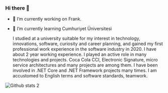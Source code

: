 ### Hi there 👋

- 🔭 I’m currently working on Frank.
- 🌱 I’m currently learning Cumhuriyet Üniversitesi 

   I studied at a university suitable for my interest in
   technology, innovations, software, curiosity and career
   planning, and gained my first professional work
   experience in the software industry in 2020. I have
   about 2 year working experience. I played an active role
   in many technologies and projects. Coca Cola CCI,
   Electronic Signature, micro service architectures and
   many projects are among them. I have been involved in
   .NET Core and .NET Framework projects many times. I
   am accustomed to English terms and software
   standards, teamwork. 

![Github stats 2](https://github-readme-stats.vercel.app/api?username=Bayansalduza&show_icons=true&theme=radical)
